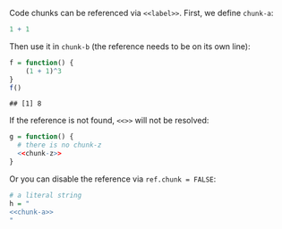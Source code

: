 Code chunks can be referenced via `<<label>>`. First, we define `chunk-a`:


``` r
1 + 1
```

Then use it in `chunk-b` (the reference needs to be on its own line):


``` r
f = function() {
    (1 + 1)^3
}
f()
```

```
## [1] 8
```

If the reference is not found, `<<>>` will not be resolved:


``` r
g = function() {
  # there is no chunk-z
  <<chunk-z>>
}
```

Or you can disable the reference via `ref.chunk = FALSE`:


``` r
# a literal string
h = "
<<chunk-a>>
"
```
